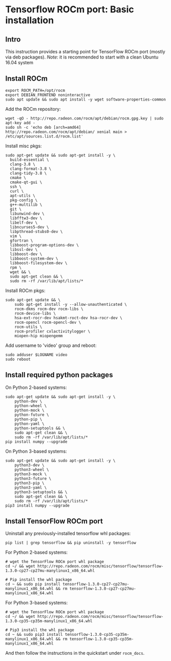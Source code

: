 # Tensorflow ROCm port: Basic installation

## Intro
This instruction provides a starting point for TensorFlow ROCm port (mostly via deb packages).
*Note*: it is recommended to start with a clean Ubuntu 16.04 system

## Install ROCm
```
export ROCM_PATH=/opt/rocm
export DEBIAN_FRONTEND noninteractive
sudo apt update && sudo apt install -y wget software-properties-common 
```

Add the ROCm repository:  
```
wget -qO - http://repo.radeon.com/rocm/apt/debian/rocm.gpg.key | sudo apt-key add -
sudo sh -c 'echo deb [arch=amd64] http://repo.radeon.com/rocm/apt/debian/ xenial main > /etc/apt/sources.list.d/rocm.list'
```
Install misc pkgs:
```
sudo apt-get update && sudo apt-get install -y \
  build-essential \
  clang-3.8 \
  clang-format-3.8 \
  clang-tidy-3.8 \
  cmake \
  cmake-qt-gui \
  ssh \
  curl \
  apt-utils \
  pkg-config \
  g++-multilib \
  git \
  libunwind-dev \
  libfftw3-dev \
  libelf-dev \
  libncurses5-dev \
  libpthread-stubs0-dev \
  vim \
  gfortran \
  libboost-program-options-dev \
  libssl-dev \
  libboost-dev \
  libboost-system-dev \
  libboost-filesystem-dev \
  rpm \
  wget && \
  sudo apt-get clean && \
  sudo rm -rf /var/lib/apt/lists/*
```

Install ROCm pkgs:
```
sudo apt-get update && \
    sudo apt-get install -y --allow-unauthenticated \
    rocm-dkms rocm-dev rocm-libs \
    rocm-device-libs \
    hsa-ext-rocr-dev hsakmt-roct-dev hsa-rocr-dev \
    rocm-opencl rocm-opencl-dev \
    rocm-utils \
    rocm-profiler cxlactivitylogger \
    miopen-hip miopengemm
```

Add username to 'video' group and reboot:  
```
sudo adduser $LOGNAME video
sudo reboot
```

## Install required python packages

On Python 2-based systems:
```
sudo apt-get update && sudo apt-get install -y \
    python-dev \
    python-wheel \
    python-mock \
    python-future \
    python-pip \
    python-yaml \
    python-setuptools && \
    sudo apt-get clean && \
    sudo rm -rf /var/lib/apt/lists/*
pip install numpy --upgrade
```

On Python 3-based systems:
```
sudo apt-get update && sudo apt-get install -y \
    python3-dev \
    python3-wheel \
    python3-mock \
    python3-future \
    python3-pip \
    python3-yaml \
    python3-setuptools && \
    sudo apt-get clean && \
    sudo rm -rf /var/lib/apt/lists/*
pip3 install numpy --upgrade
```

## Install TensorFlow ROCm port

Uninstall any previously-installed tensorflow whl packages:  
```
pip list | grep tensorflow && pip uninstall -y tensorflow
```

For Python 2-based systems:
```
# wget the TensorFlow ROCm port whl package
cd ~/ && wget http://repo.radeon.com/rocm/misc/tensorflow/tensorflow-1.3.0-cp27-cp27mu-manylinux1_x86_64.whl

# Pip install the whl package 
cd ~ && sudo pip install tensorflow-1.3.0-cp27-cp27mu-manylinux1_x86_64.whl && rm tensorflow-1.3.0-cp27-cp27mu-manylinux1_x86_64.whl
```

For Python 3-based systems:
```
# wget the TensorFlow ROCm port whl package
cd ~/ && wget http://repo.radeon.com/rocm/misc/tensorflow/tensorflow-1.3.0-cp35-cp35m-manylinux1_x86_64.whl

# Pip3 install the whl package 
cd ~ && sudo pip3 install tensorflow-1.3.0-cp35-cp35m-manylinux1_x86_64.whl && rm tensorflow-1.3.0-cp35-cp35m-manylinux1_x86_64.whl
```

And then follow the instructions in the quickstart under `rocm_docs`.  
